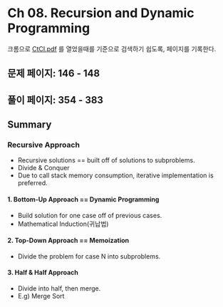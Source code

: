 # Ch 08. Recursion and Dynamic Programming

크롬으로 [CtCI.pdf](../../CtCI.pdf) 를 열었을때를 기준으로 검색하기 쉽도록, 페이지를 기록한다.

## 문제 페이지: 146 - 148

## 풀이 페이지: 354 - 383

## Summary

### Recursive Approach

- Recursive solutions == built off of solutions to subproblems.
- Divide & Conquer
- Due to call stack memory consumption, iterative implementation is preferred.

#### 1. Bottom-Up Approach == Dynamic Programming

- Build solution for one case off of previous cases.
- Mathematical Induction(귀납법)

#### 2. Top-Down Approach == Memoization

- Divide the problem for case N into subproblems.

#### 3. Half & Half Approach

- Divide into half, then merge.
- E.g) Merge Sort
